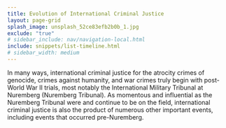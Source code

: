 ```yaml
---
title: Evolution of International Criminal Justice
layout: page-grid
splash_image: unsplash_52ce83efb2b0b_1.jpg
exclude: "true"
# sidebar_include: nav/navigation-local.html
include: snippets/list-timeline.html
# sidebar_width: medium
---
```

In many ways, international criminal justice for the atrocity crimes of genocide, crimes against humanity, and war crimes truly begin with post-World War II trials, most notably the International Military Tribunal at Nuremberg (Nuremberg Tribunal). As momentous and influential as the Nuremberg Tribunal were and continue to be on the field, international criminal justice is also the product of numerous other important events, including events that occurred pre-Nuremberg.

<!-- The following timeline allows you to explore the evolution of international criminal justice and learn about the multiple and varied influences that have shaped this field of international affairs.
 -->